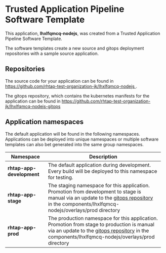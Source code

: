 # Trusted Application Pipeline Software Template

This application, **lhxlfqmcq-nodejs**, was created from a Trusted Application Pipeline Software Template.

The software templates create a new source and gitops deployment repositories with a sample source application. 

## Repositories

The source code for your application can be found in [https://github.com/rhtap-test-organization-jk/lhxlfqmcq-nodejs ](https://github.com/rhtap-test-organization-jk/lhxlfqmcq-nodejs ).
 
The gitops repository, which contains the kubernetes manifests for the application can be found in 
[https://github.com/rhtap-test-organization-jk/lhxlfqmcq-nodejs-gitops ](https://github.com/rhtap-test-organization-jk/lhxlfqmcq-nodejs-gitops ) 

## Application namespaces 

The default application will be found in the following namespaces. Applications can be deployed into unique namespaces or multiple software templates can also bet generated into the same group namespaces.  

|  Namespace   |  Description   |  
| -------- | -------- |   
| **rhtap-app-development** | The default application during development. Every build will be deployed to this namespace for testing. | 
| **rhtap-app-stage** | The staging namespace for this application. Promotion from development to stage is manual via an update to the [gitops repository](https://github.com/rhtap-test-organization-jk/lhxlfqmcq-nodejs-gitops ) in the components/lhxlfqmcq-nodejs/overlays/prod directory |  
| **rhtap-app-prod** | The production namespace for this application. Promotion from stage to production is manual via an update to the [gitops repository](https://github.com/rhtap-test-organization-jk/lhxlfqmcq-nodejs-gitops ) in the components/lhxlfqmcq-nodejs/overlays/prod directory | 